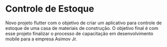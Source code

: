 # Controle de Estoque

Novo projeto flutter com o objetivo de criar um aplicativo para controle de estoque de uma casa de materiais de construção. O objetivo final é com esse projeto finalizar o processo de capacitação em desenvolvimento mobile para a empresa Asimov Jr.
